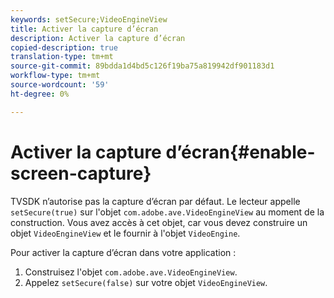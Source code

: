 ```yaml
---
keywords: setSecure;VideoEngineView
title: Activer la capture d’écran
description: Activer la capture d’écran
copied-description: true
translation-type: tm+mt
source-git-commit: 89bdda1d4bd5c126f19ba75a819942df901183d1
workflow-type: tm+mt
source-wordcount: '59'
ht-degree: 0%

---
```



# Activer la capture d’écran{#enable-screen-capture}

TVSDK n’autorise pas la capture d’écran par défaut. Le lecteur appelle `setSecure(true)` sur l&#39;objet `com.adobe.ave.VideoEngineView` au moment de la construction. Vous avez accès à cet objet, car vous devez construire un objet `VideoEngineView` et le fournir à l&#39;objet `VideoEngine`.

Pour activer la capture d’écran dans votre application :

1. Construisez l&#39;objet `com.adobe.ave.VideoEngineView`.
1. Appelez `setSecure(false)` sur votre objet `VideoEngineView`.
